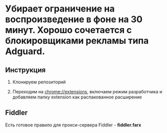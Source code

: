 # Убирает ограничение на воспроизведение в фоне на 30 минут. Хорошо сочетается с блокировщиками рекламы типа Adguard.

## Инструкция
1. Клонируем репозиторий
  
2. Переходим на [chrome://extensions](chrome://extensions), включаем режим разработчика и добавляем папку extension как распакованное расширение
## Fiddler
Есть готовое правило для прокси-сервера Fiddler - **fiddler.farx**
